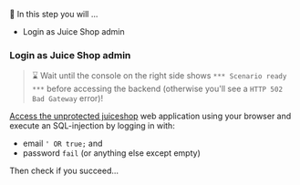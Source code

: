 &#127919; In this step you will ...

* Login as Juice Shop admin

### Login as Juice Shop admin

> &#8987; Wait until the console on the right side shows `*** Scenario ready ***` before accessing the backend (otherwise you'll see a `HTTP 502 Bad Gateway` error)!

[Access the unprotected juiceshop]({{TRAFFIC_HOST1_8080}}) web application using your browser and execute an SQL-injection by logging in with:

* email `' OR true;` and
* password `fail` (or anything else except empty)

Then check if you succeed...

